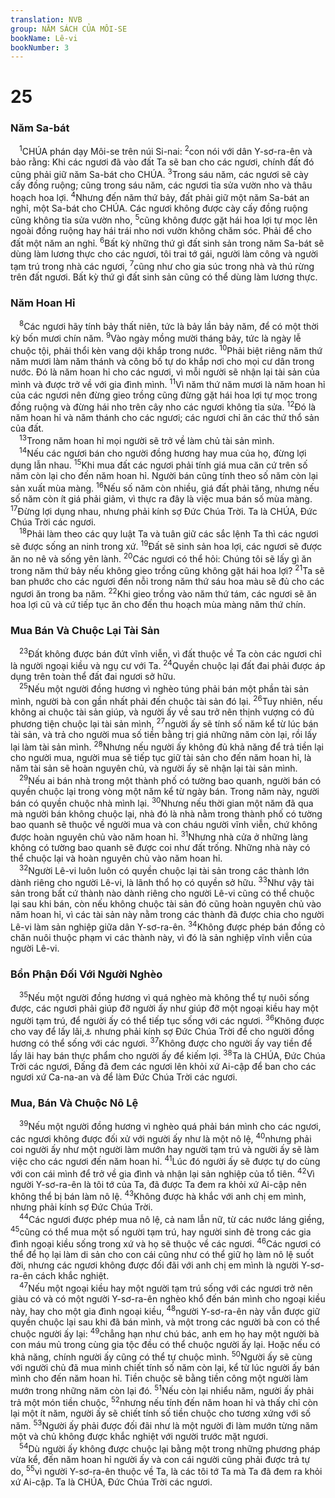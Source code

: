 ```yaml
---
translation: NVB
group: NĂM SÁCH CỦA MÔI-SE
bookName: Lê-vi 
bookNumber: 3
---
```


<div class="title"><h1>25</h1><h3>Năm Sa-bát </h3></div>
<span class="verse le_25_1"> <sup>1</sup>CHÚA phán dạy Môi-se trên núi Si-nai: </span>
<span class="verse le_25_2"><sup>2</sup>con nói với dân Y-sơ-ra-ên và bảo rằng: Khi các ngươi đã vào đất Ta sẽ ban cho các ngươi, chính đất đó cũng phải giữ năm Sa-bát cho CHÚA. </span>
<span class="verse le_25_3"><sup>3</sup>Trong sáu năm, các ngươi sẽ cày cấy đồng ruộng; cũng trong sáu năm, các ngươi tỉa sửa vườn nho và thâu hoạch hoa lợi. </span>
<span class="verse le_25_4"><sup>4</sup>Nhưng đến năm thứ bảy, đất phải giữ một năm Sa-bát an nghỉ, một Sa-bát cho CHÚA. Các ngươi không được cày cấy đồng ruộng cũng không tỉa sửa vườn nho, </span>
<span class="verse le_25_5"><sup>5</sup>cũng không được gặt hái hoa lợi tự mọc lên ngoài đồng ruộng hay hái trái nho nơi vườn không chăm sóc. Phải để cho đất một năm an nghỉ. </span>
<span class="verse le_25_6"><sup>6</sup>Bất kỳ những thứ gì đất sinh sản trong năm Sa-bát sẽ dùng làm lương thực cho các ngươi, tôi trai tớ gái, người làm công và người tạm trú trong nhà các ngươi, </span>
<span class="verse le_25_7"><sup>7</sup>cũng như cho gia súc trong nhà và thú rừng trên đất ngươi. Bất kỳ thứ gì đất sinh sản cũng có thể dùng làm lương thực. <br/></span>
<div class="title"><h3>Năm Hoan Hỉ </h3></div>
<span class="verse le_25_8"> <sup>8</sup>Các ngươi hãy tính bảy thất niên, tức là bảy lần bảy năm, để có một thời kỳ bốn mươi chín năm. </span>
<span class="verse le_25_9"><sup>9</sup>Vào ngày mồng mười tháng bảy, tức là ngày lễ chuộc tội, phải thổi kèn vang dội khắp trong nước. </span>
<span class="verse le_25_10"><sup>10</sup>Phải biệt riêng năm thứ năm mươi làm năm thánh và công bố tự do khắp nơi cho mọi cư dân trong nước. Đó là năm hoan hỉ cho các ngươi, vì mỗi người sẽ nhận lại tài sản của mình và được trở về với gia đình mình. </span>
<span class="verse le_25_11"><sup>11</sup>Vì năm thứ năm mươi là năm hoan hỉ của các ngươi nên đừng gieo trồng cũng đừng gặt hái hoa lợi tự mọc trong đồng ruộng và đừng hái nho trên cây nho các ngươi không tỉa sửa. </span>
<span class="verse le_25_12"><sup>12</sup>Đó là năm hoan hỉ và năm thánh cho các ngươi; các ngươi chỉ ăn các thứ thổ sản của đất. <br/></span>
<span class="verse le_25_13"> <sup>13</sup>Trong năm hoan hỉ mọi người sẽ trở về làm chủ tài sản mình. <br/></span>
<span class="verse le_25_14"> <sup>14</sup>Nếu các ngươi bán cho người đồng hương hay mua của họ, đừng lợi dụng lẫn nhau. </span>
<span class="verse le_25_15"><sup>15</sup>Khi mua đất các ngươi phải tính giá mua căn cứ trên số năm còn lại cho đến năm hoan hỉ. Người bán cũng tính theo số năm còn lại sản xuất mùa màng. </span>
<span class="verse le_25_16"><sup>16</sup>Nếu số năm còn nhiều, giá đất phải tăng, nhưng nếu số năm còn ít giá phải giảm, vì thực ra đây là việc mua bán số mùa màng. </span>
<span class="verse le_25_17"><sup>17</sup>Đừng lợi dụng nhau, nhưng phải kính sợ Đức Chúa Trời. Ta là CHÚA, Đức Chúa Trời các ngươi. <br/></span>
<span class="verse le_25_18"> <sup>18</sup>Phải làm theo các quy luật Ta và tuân giữ các sắc lệnh Ta thì các ngươi sẽ được sống an ninh trong xứ. </span>
<span class="verse le_25_19"><sup>19</sup>Đất sẽ sinh sản hoa lợi, các ngươi sẽ được ăn no nê và sống yên lành. </span>
<span class="verse le_25_20"><sup>20</sup>Các ngươi có thể hỏi: Chúng tôi sẽ lấy gì ăn trong năm thứ bảy nếu không gieo trồng cũng không gặt hái hoa lợi? </span>
<span class="verse le_25_21"><sup>21</sup>Ta sẽ ban phước cho các ngươi đến nỗi trong năm thứ sáu hoa màu sẽ đủ cho các ngươi ăn trong ba năm. </span>
<span class="verse le_25_22"><sup>22</sup>Khi gieo trồng vào năm thứ tám, các ngươi sẽ ăn hoa lợi cũ và cứ tiếp tục ăn cho đến thu hoạch mùa màng năm thứ chín. <br/></span>
<div class="title"><h3>Mua Bán Và Chuộc Lại Tài Sản </h3></div>
<span class="verse le_25_23"> <sup>23</sup>Đất không được bán đứt vĩnh viễn, vì đất thuộc về Ta còn các ngươi chỉ là người ngoại kiều và ngụ cư với Ta. </span>
<span class="verse le_25_24"><sup>24</sup>Quyền chuộc lại đất đai phải được áp dụng trên toàn thể đất đai ngươi sở hữu. <br/></span>
<span class="verse le_25_25"> <sup>25</sup>Nếu một người đồng hương vì nghèo túng phải bán một phần tài sản mình, người bà con gần nhất phải đến chuộc tài sản đó lại. </span>
<span class="verse le_25_26"><sup>26</sup>Tuy nhiên, nếu không ai chuộc tài sản giúp, và người ấy về sau trở nên thịnh vượng có đủ phương tiện chuộc lại tài sản mình, </span>
<span class="verse le_25_27"><sup>27</sup>người ấy sẽ tính số năm kể từ lúc bán tài sản, và trả cho người mua số tiền bằng trị giá những năm còn lại, rồi lấy lại làm tài sản mình. </span>
<span class="verse le_25_28"><sup>28</sup>Nhưng nếu người ấy không đủ khả năng để trả tiền lại cho người mua, người mua sẽ tiếp tục giữ tài sản cho đến năm hoan hỉ, là năm tài sản sẽ hoàn nguyên chủ, và người ấy sẽ nhận lại tài sản mình. <br/></span>
<span class="verse le_25_29"> <sup>29</sup>Nếu ai bán nhà trong một thành phố có tường bao quanh, người bán có quyền chuộc lại trong vòng một năm kể từ ngày bán. Trong năm này, người bán có quyền chuộc nhà mình lại. </span>
<span class="verse le_25_30"><sup>30</sup>Nhưng nếu thời gian một năm đã qua mà người bán không chuộc lại, nhà đó là nhà nằm trong thành phố có tường bao quanh sẽ thuộc về người mua và con cháu người vĩnh viễn, chứ không được hoàn nguyên chủ vào năm hoan hỉ. </span>
<span class="verse le_25_31"><sup>31</sup>Nhưng nhà cửa ở những làng không có tường bao quanh sẽ được coi như đất trống. Những nhà này có thể chuộc lại và hoàn nguyên chủ vào năm hoan hỉ. <br/></span>
<span class="verse le_25_32"> <sup>32</sup>Người Lê-vi luôn luôn có quyền chuộc lại tài sản trong các thành lớn dành riêng cho người Lê-vi, là lãnh thổ họ có quyền sở hữu. </span>
<span class="verse le_25_33"><sup>33</sup>Như vậy tài sản trong bất cứ thành nào dành riêng cho người Lê-vi cũng có thể chuộc lại sau khi bán, còn nếu không chuộc tài sản đó cũng hoàn nguyên chủ vào năm hoan hỉ, vì các tài sản này nằm trong các thành đã được chia cho người Lê-vi làm sản nghiệp giữa dân Y-sơ-ra-ên. </span>
<span class="verse le_25_34"><sup>34</sup>Không được phép bán đồng cỏ chăn nuôi thuộc phạm vi các thành này, vì đó là sản nghiệp vĩnh viễn của người Lê-vi. <br/></span>
<div class="title"><h3>Bổn Phận Đối Với Người Nghèo </h3></div>
<span class="verse le_25_35"> <sup>35</sup>Nếu một người đồng hương vì quá nghèo mà không thể tự nuôi sống được, các ngươi phải giúp đỡ người ấy như giúp đỡ một ngoại kiều hay một người tạm trú, để người ấy có thể tiếp tục sống với các ngươi. </span>
<span class="verse le_25_36"><sup>36</sup>Không được cho vay để lấy lãi,<a data-toggle="tooltip" data-placement="bottom" title="Ctd: cho vay nặng lãi">⚓</a> nhưng phải kính sợ Đức Chúa Trời để cho người đồng hương có thể sống với các ngươi. </span>
<span class="verse le_25_37"><sup>37</sup>Không được cho người ấy vay tiền để lấy lãi hay bán thực phẩm cho người ấy để kiếm lợi. </span>
<span class="verse le_25_38"><sup>38</sup>Ta là CHÚA, Đức Chúa Trời các ngươi, Đấng đã đem các ngươi lên khỏi xứ Ai-cập để ban cho các ngươi xứ Ca-na-an và để làm Đức Chúa Trời các ngươi. <br/></span>
<div class="title"><h3>Mua, Bán Và Chuộc Nô Lệ </h3></div>
<span class="verse le_25_39"> <sup>39</sup>Nếu một người đồng hương vì nghèo quá phải bán mình cho các ngươi, các ngươi không được đối xử với người ấy như là một nô lệ, </span>
<span class="verse le_25_40"><sup>40</sup>nhưng phải coi người ấy như một người làm mướn hay người tạm trú và người ấy sẽ làm việc cho các ngươi đến năm hoan hỉ. </span>
<span class="verse le_25_41"><sup>41</sup>Lúc đó người ấy sẽ được tự do cùng với con cái mình để trở về gia đình và nhận lại sản nghiệp của tổ tiên. </span>
<span class="verse le_25_42"><sup>42</sup>Vì người Y-sơ-ra-ên là tôi tớ của Ta, đã được Ta đem ra khỏi xứ Ai-cập nên không thể bị bán làm nô lệ. </span>
<span class="verse le_25_43"><sup>43</sup>Không được hà khắc với anh chị em mình, nhưng phải kính sợ Đức Chúa Trời. <br/></span>
<span class="verse le_25_44"> <sup>44</sup>Các ngươi được phép mua nô lệ, cả nam lẫn nữ, từ các nước láng giềng, </span>
<span class="verse le_25_45"><sup>45</sup>cũng có thể mua một số người tạm trú, hay người sinh đẻ trong các gia đình ngoại kiều sống trong xứ và họ sẽ thuộc về các ngươi. </span>
<span class="verse le_25_46"><sup>46</sup>Các ngươi có thể để họ lại làm di sản cho con cái cũng như có thể giữ họ làm nô lệ suốt đời, nhưng các ngươi không được đối đãi với anh chị em mình là người Y-sơ-ra-ên cách khắc nghiệt. <br/></span>
<span class="verse le_25_47"> <sup>47</sup>Nếu một ngoại kiều hay một người tạm trú sống với các ngươi trở nên giàu có và có một người Y-sơ-ra-ên nghèo khổ đến bán mình cho ngoại kiều này, hay cho một gia đình ngoại kiều, </span>
<span class="verse le_25_48"><sup>48</sup>người Y-sơ-ra-ên này vẫn được giữ quyền chuộc lại sau khi đã bán mình, và một trong các người bà con có thể chuộc người ấy lại: </span>
<span class="verse le_25_49"><sup>49</sup>chẳng hạn như chú bác, anh em họ hay một người bà con máu mủ trong cùng gia tộc đều có thể chuộc người ấy lại. Hoặc nếu có khả năng, chính người ấy cũng có thể tự chuộc mình. </span>
<span class="verse le_25_50"><sup>50</sup>Người ấy sẽ cùng với người chủ đã mua mình chiết tính số năm còn lại, kể từ lúc người ấy bán mình cho đến năm hoan hỉ. Tiền chuộc sẽ bằng tiền công một người làm mướn trong những năm còn lại đó. </span>
<span class="verse le_25_51"><sup>51</sup>Nếu còn lại nhiểu năm, người ấy phải trả một món tiền chuộc, </span>
<span class="verse le_25_52"><sup>52</sup>nhưng nếu tính đến năm hoan hỉ và thấy chỉ còn lại một ít năm, người ấy sẽ chiết tính số tiền chuộc cho tương xứng với số năm. </span>
<span class="verse le_25_53"><sup>53</sup>Người ấy phải được đối đãi như là một người đi làm mướn từng năm một và chủ không được khắc nghiệt với người trước mặt ngươi. <br/></span>
<span class="verse le_25_54"> <sup>54</sup>Dù người ấy không được chuộc lại bằng một trong những phương pháp vừa kể, đến năm hoan hỉ người ấy và con cái người cũng phải được trả tự do, </span>
<span class="verse le_25_55"><sup>55</sup>vì người Y-sơ-ra-ên thuộc về Ta, là các tôi tớ Ta mà Ta đã đem ra khỏi xứ Ai-cập. Ta là CHÚA, Đức Chúa Trời các ngươi. <br/></span>
